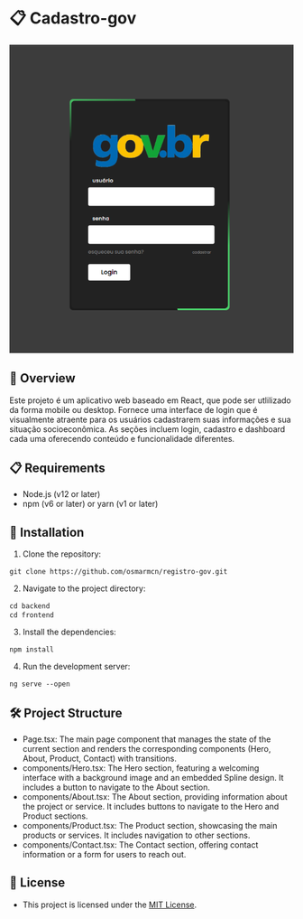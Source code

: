 # 📋 Cadastro-gov

![image](frontend/src/assets/tela-gov.png)

## 🚀 Overview 

Este projeto é um aplicativo web baseado em React, que pode ser utlilizado da forma mobile ou desktop. Fornece uma interface de login que é visualmente atraente para os usuários cadastrarem suas informações e sua situação socioeconômica. As seções incluem login, cadastro e dashboard cada uma oferecendo conteúdo e funcionalidade diferentes.

## 📋 Requirements

- Node.js (v12 or later)
- npm (v6 or later) or yarn (v1 or later)

## 🔧 Installation

1. Clone the repository:

```
git clone https://github.com/osmarmcn/registro-gov.git
```

2. Navigate to the project directory:

```
cd backend
cd frontend
```

3. Install the dependencies:

```
npm install

```

4. Run the development server:

```
ng serve --open
```

## 🛠️ Project Structure

- Page.tsx: The main page component that manages the state of the current section and renders the corresponding components (Hero, About, Product, Contact) with transitions.
- components/Hero.tsx: The Hero section, featuring a welcoming interface with a background image and an embedded Spline design. It includes a button to navigate to the About section.
- components/About.tsx: The About section, providing information about the project or service. It includes buttons to navigate to the Hero and Product sections.
- components/Product.tsx: The Product section, showcasing the main products or services. It includes navigation to other sections.
- components/Contact.tsx: The Contact section, offering contact information or a form for users to reach out.

## 📄 License

- This project is licensed under the [MIT License](LICENSE).
